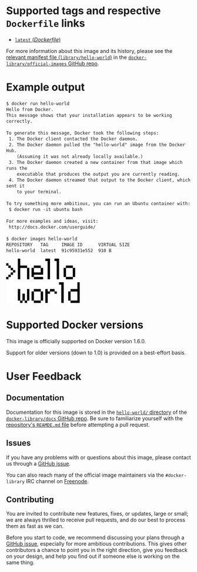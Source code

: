 # Supported tags and respective `Dockerfile` links

-	[`latest` (*Dockerfile*)](https://github.com/docker-library/hello-world/blob/b7a78b7ccca62cc478919b101f3ab1334899df2b/Dockerfile)

For more information about this image and its history, please see the [relevant manifest file (`library/hello-world`)](https://github.com/docker-library/official-images/blob/master/library/hello-world) in the [`docker-library/official-images` GitHub repo](https://github.com/docker-library/official-images).

# Example output

	$ docker run hello-world
	Hello from Docker.
	This message shows that your installation appears to be working correctly.
	
	To generate this message, Docker took the following steps:
	 1. The Docker client contacted the Docker daemon.
	 2. The Docker daemon pulled the "hello-world" image from the Docker Hub.
	    (Assuming it was not already locally available.)
	 3. The Docker daemon created a new container from that image which runs the
	    executable that produces the output you are currently reading.
	 4. The Docker daemon streamed that output to the Docker client, which sent it
	    to your terminal.
	
	To try something more ambitious, you can run an Ubuntu container with:
	 $ docker run -it ubuntu bash
	
	For more examples and ideas, visit:
	 http://docs.docker.com/userguide/
	
	$ docker images hello-world
	REPOSITORY   TAG     IMAGE ID      VIRTUAL SIZE
	hello-world  latest  91c95931e552  910 B

![logo](https://raw.githubusercontent.com/docker-library/docs/master/hello-world/logo.png)

# Supported Docker versions

This image is officially supported on Docker version 1.6.0.

Support for older versions (down to 1.0) is provided on a best-effort basis.

# User Feedback

## Documentation

Documentation for this image is stored in the [`hello-world/` directory](https://github.com/docker-library/docs/tree/master/hello-world) of the [`docker-library/docs` GitHub repo](https://github.com/docker-library/docs). Be sure to familiarize yourself with the [repository's `REAMDE.md` file](https://github.com/docker-library/docs/blob/master/README.md) before attempting a pull request.

## Issues

If you have any problems with or questions about this image, please contact us through a [GitHub issue](https://github.com/docker-library/hello-world/issues).

You can also reach many of the official image maintainers via the `#docker-library` IRC channel on [Freenode](https://freenode.net).

## Contributing

You are invited to contribute new features, fixes, or updates, large or small; we are always thrilled to receive pull requests, and do our best to process them as fast as we can.

Before you start to code, we recommend discussing your plans through a [GitHub issue](https://github.com/docker-library/hello-world/issues), especially for more ambitious contributions. This gives other contributors a chance to point you in the right direction, give you feedback on your design, and help you find out if someone else is working on the same thing.
